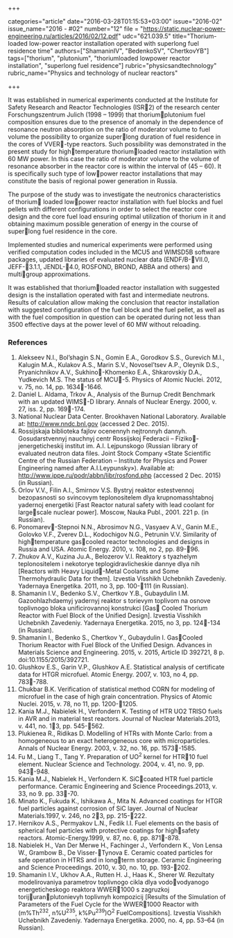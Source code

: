 +++

categories="article"
date="2016-03-28T01:15:53+03:00"
issue="2016-02"
issue_name="2016 - #02"
number="12"
file = "https://static.nuclear-power-engineering.ru/articles/2016/02/12.pdf"
udc="621.039.5"
title="Thorium-loaded low-power reactor installation operated with superlong fuel residence time"
authors=["ShamaninIV", "BedenkoSV", "ChertkovYB"]
tags=["thorium", "plutonium", "thoriumloaded lowpower reactor installation", "superlong fuel residence"]
rubric="physicsandtechnology"
rubric_name="Physics and technology of nuclear reactors"

+++

It was established in numerical experiments conducted at the Institute for Safety Research and Reactor Technologies (ISR2) of the research center Forschungszentrum Julich (1998 – 1999) that thoriumplutonium fuel composition ensures due to the presence of anomaly in the dependence of resonance neutron absorption on the ratio of moderator volume to fuel volume the possibility to organize superlong duration of fuel residence in the cores of VVER-type reactors. 
Such possibility was demonstrated in the present study for hightemperature thoriumloaded reactor installation with 60 MW power. 
In this case the ratio of moderator volume to the volume of resonance absorber in the reactor core is within the interval of (45 – 60).
It is specifically such type of lowpower reactor installations that may constitute the basis of regional power generation in Russia.

The purpose of the study was to investigate the neutronics characteristics of thorium loaded lowpower reactor installation with fuel blocks and fuel pellets with different configurations in order to select the reactor core design and the core fuel load ensuring optimal utilization of thorium in it and obtaining maximum possible generation of energy in the course of superlong fuel residence in the core.

Implemented studies and numerical experiments were performed using verified computation codes included in the MCU5 and WIMSD5B software packages, updated libraries of evaluated nuclear data (ENDF/B-VII.0, JEFF-3.1.1, JENDL-4.0, ROSFOND, BROND, ABBA and others) and multigroup approximations.

It was established that thoriumloaded reactor installation with suggested design is the installation operated with fast and intermediate neutrons. 
Results of calculation allow making the conclusion that reactor installation with suggested configuration of the fuel block and the fuel pellet, as well as with the fuel composition in question can be operated during not less than 3500 effective days at the power level of 60 MW
without reloading.

### References

1. Alekseev N.I., Bol’shagin S.N., Gomin E.A., Gorodkov S.S., Gurevich M.I., Kalugin M.A., Kulakov A.S., Marin S.V., Novosel’tsev A.P., Oleynik D.S., Pryanichnikov A.V., Sukhino-Khomenko E.A., Shkarovskiy D.A., Yudkevich M.S. The status of MCU-5. Physics of Atomic Nuclei. 2012, v. 75, no. 14, pp. 1634-1646.
2. Daniel L. Aldama, Trkov A., Analysis of the Burnup Credit Benchmark with an updated WIMS-D library. Annals of Nuclear Energy. 2000, v. 27, iss. 2, pp. 169-174.
3. National Nuclear Data Center. Brookhaven National Laboratory. Available at: http://www.nndc.bnl.gov (accessed 2 Dec. 2015).
4. Rossijskaja biblioteka fajlov ocenennyh nejtronnyh dannyh. Gosudarstvennyj nauchnyj centr Rossijskoj Federacii – Fiziko-jenergeticheskij institut im. A.I. Lejpunskogo (Russian library of evaluated neutron data files. Joint Stock Company «State Scientific Centre of the Russian Federation – Institute for Physics and Power Engineering named after A.I.Leypunsky»). Available at: http://www.ippe.ru/podr/abbn/libr/rosfond.php (accessed 2 Dec. 2015) (in Russian).
5. Orlov V.V., Filin A.I., Smirnov V.S. Bystryj reaktor estestvennoj bezopasnosti so svincovym teplonositelem dlya krupnomasshtabnoj yadernoj energetiki [Fast Reactor natural safety with lead coolant for largescale nuclear power]. Moscow, Nauka Publ., 2001. 221 p. (in Russian).
6. Ponomarev-Stepnoi N.N., Abrosimov N.G., Vasyaev A.V., Ganin M.E., Golovko V.F., Zverev D.L., Kodochigov N.G., Petrunin V.V. Similarity of hightemperature gascooled reactor technologies and designs in Russia and USA. Atomic Energy. 2010, v. 108, no 2, pp. 89-96.
7. Zhukov A.V., Kuzina Ju.A., Belozerov V.I. Reaktory s tyazhelym teplonositelem i nekotorye teplogidravlicheskie dannye dlya nih [Reactors with Heavy Liquid-Metal Coolants and Some Thermohydraulic Data for them]. Izvestia Visshikh Uchebnikh Zavedeniy. Yadernaya Energetika. 2011, no 3, pp. 100-111 (in Russian).
8. Shamanin I.V., Bedenko S.V., Chertkov Y.B., Gubaydulin I.M. Gazoohlazhdaemyj yadernyj reaktor s torievym toplivom na osnove toplivnogo bloka unificirovannoj konstrukci [Gas Cooled Thorium Reactor with Fuel Block of the Unified Design]. Izvestia Visshikh Uchebnikh Zavedeniy. Yadernaya Energetika. 2015, no 3, pp. 124-134 (in Russian).
9. Shamanin I., Bedenko S., Chertkov Y., Gubaydulin I. GasCooled Thorium Reactor with Fuel Block of the Unified Design. Advances in Materials Science and Engineering. 2015, v. 2015, Article ID 392721, 8 p. doi:10.1155/2015/392721.
10. Glushkov E.S., Garin V.P., Glushkov A.E. Statistical analysis of certificate data for HTGR microfuel. Atomic Energy. 2007, v. 103, no 4, pp. 783-788.
11. Chukbar B.K. Verification of statistical method CORN for modeling of microfuel in the case of high grain concentration. Physics of Atomic Nuclei. 2015, v. 78, no 11, pp. 1200-1205.
12. Kania M.J., Nabielek H., Verfondern K. Testing of HTR UO2
 TRISO fuels in AVR and in material test reactors. Journal of Nuclear Materials.2013, v. 441, no. 13, pp. 545-562.
13. Plukienea R., Ridikas D. Modelling of HTRs with Monte Carlo: from a homogeneous to an exact heterogeneous core with microparticles. Annals of Nuclear Energy. 2003, v. 32, no. 16, pp. 1573-1585.
14. Fu M., Liang T., Tang Y. Preparation of UO<sup>2</sup>  kernel for HTR10 fuel element. Nuclear Science and Technology. 2004, v. 41, no. 9, pp. 943-948.
15. Kania M.J., Nabielek H., Verfondern K. SiCcoated HTR fuel particle performance. Ceramic Engineering and Science Proceedings.2013, v. 33, no 9. pp. 33-70.
16. Minato K., Fukuda K., Ishikawa A., Mita N. Advanced coatings for HTGR fuel particles against corrosion of SiC layer. Journal of Nuclear Materials.1997, v. 246, no 23, pp. 215-222.
17. Hernikov A.S., Permyakov L.N., Fedik I.I. Fuel elements on the basis of spherical fuel particles with protective coatings for highsafety reactors. Atomic-Energy.1999, v. 87, no. 6, pp. 871-878.
18. Nabielek H., Van Der Merwe H., Fachinger J., Verfondern K., Von Lensa W., Grambow B., De Visser-Tynova E. Ceramic coated particles for safe operation in HTRS and in longterm storage. Ceramic Engineering and Science Proceedings. 2010, v. 30, no. 10, pp. 193-202.
19. Shamanin I.V., Ukhov A.A., Rutten H. J., Haas K., Sherer W. Rezultaty modelirovaniya parametrov toplivnogo cikla dlya vodovodyanogo energeticheskogo reaktora WWER1000 s zagruzkoj torijuranplutonievyh toplivnyh kompozicij [Results of the Simulation of Parameters of the Fuel Cycle for the WWER1000 Reactor with (m%Th<sup>232</sup>, n%U<sup>235</sup>, k%Pu<sup>239</sup>)O<sup>2</sup> FuelCompositions]. Izvestia Visshikh Uchebnikh Zavedeniy. Yadernaya Energetika. 2000, no. 4, pp. 53–64 (in Russian).